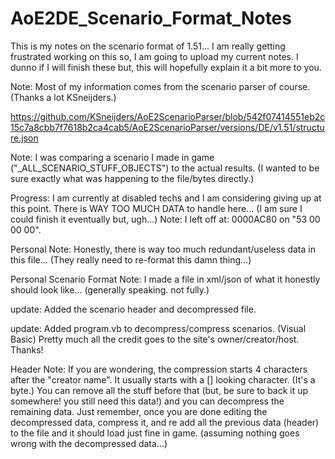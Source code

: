 # AoE2DE_Scenario_Format_Notes
This is my notes on the scenario format of 1.51... I am really getting frustrated working on this so, I am going to upload my current notes. I dunno if I will finish these but, this will hopefully explain it a bit more to you.

Note: Most of my information comes from the scenario parser of course. (Thanks a lot KSneijders.)

https://github.com/KSneijders/AoE2ScenarioParser/blob/542f07414551eb2c15c7a8cbb7f7618b2ca4cab5/AoE2ScenarioParser/versions/DE/v1.51/structure.json

Note: I was comparing a scenario I made in game ("_ALL_SCENARIO_STUFF_OBJECTS") to the actual results. (I wanted to be sure exactly what was happening to the file/bytes directly.)

Progress: I am currently at disabled techs and I am considering giving up at this point. There is WAY TOO MUCH DATA to handle here... (I am sure I could finish it eventually but, ugh...) Note: I left off at: 0000AC80 on "53 00 00 00".

Personal Note: Honestly, there is way too much redundant/useless data in this file... (They really need to re-format this damn thing...)

Personal Scenario Format Note: I made a file in xml/json of what it honestly should look like... (generally speaking. not fully.)

update: Added the scenario header and decompressed file.

update: Added program.vb to decompress/compress scenarios. (Visual Basic) Pretty much all the credit goes to the site's owner/creator/host. Thanks!

Header Note: If you are wondering, the compression starts 4 characters after the "creator name". It usually starts with a [] looking character. (It's a byte.) You can remove all the stuff before that (but, be sure to back it up somewhere! you still need this data!) and you can decompress the remaining data. Just remember, once you are done editing the decompressed data, compress it, and re add all the previous data (header) to the file and it should load just fine in game. (assuming nothing goes wrong with the decompressed data...)
